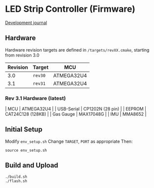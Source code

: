 # LED Strip Controller (Firmware)

[Development journal](https://projects.stevenburnett.co.uk/led_controller/)

## Hardware

Hardware revision targets are defined in `/targets/revXX.cmake`, starting from revision 3.0

| Revision   | Target   | MCU        |
| ---------- | -------- | ---------- |
| 3.0        | `rev30`  | ATMEGA32U4 |
| 3.1        | `rev31`  | ATMEGA32U4 |

### Rev 3.1 Hardware (latest)

| MCU | ATMEGA32U4 |
| USB-Serial | CP1202N (28 pin) |
| EEPROM | CAT24C128 (128KB) |
| Gas Gauge | MAX17048G |
| IMU | MMA8652 |

## Initial Setup

Modify `env_setup.sh`
Change `TARGET`, `PORT` as appropriate
Then:

```
source env_setup.sh
```

## Build and Upload

```
./build.sh
./flash.sh
```
